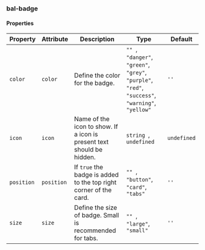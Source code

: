 ### bal-badge
 
#### Properties

| Property   | Attribute  | Description                                                           | Type                                                                                                             | Default     |
| ---------- | ---------- | --------------------------------------------------------------------- | ---------------------------------------------------------------------------------------------------------------- | ----------- |
| `color`    | `color`    | Define the color for the badge.                                       | `"" `, ` "danger" `, ` "green" `, ` "grey" `, ` "purple" `, ` "red" `, ` "success" `, ` "warning" `, ` "yellow"` | `''`        |
| `icon`     | `icon`     | Name of the icon to show. If a icon is present text should be hidden. | `string `, ` undefined`                                                                                          | `undefined` |
| `position` | `position` | If `true` the badge is added to the top right corner of the card.     | `"" `, ` "button" `, ` "card" `, ` "tabs"`                                                                       | `''`        |
| `size`     | `size`     | Define the size of badge. Small is recommended for tabs.              | `"" `, ` "large" `, ` "small"`                                                                                   | `''`        |


 